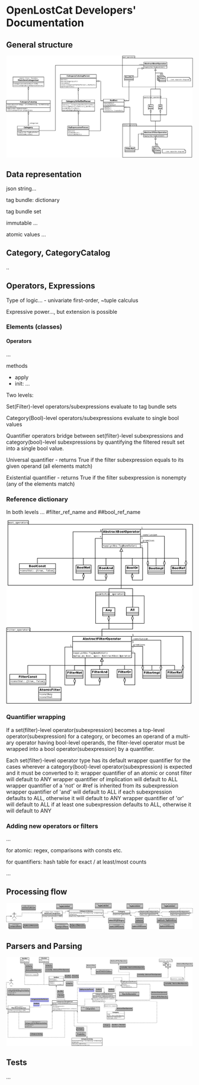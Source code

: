 # OpenLostCat Developers' Documentation

## General structure

![class diagram](classdiagram.png)

## Data representation

json string...

tag bundle: dictionary

tag bundle set

immutable ...

atomic values ...

## Category, CategoryCatalog

..


## Operators, Expressions

Type of logic... - univariate first-order, ~tuple calculus

Expressive power..., but extension is possible


### Elements (classes)
#### Operators
...

methods
 - apply
 - init: ...


Two levels:

Set(Filter)-level operators/subexpressions evaluate to tag bundle sets

Category(Bool)-level operators/subexpressions evaluate to single bool values

Quantifier operators bridge between set(filter)-level subexpressions and category(bool)-level subexpressions
by quantifying the filtered result set into a single bool value.

Universal quantifier - returns True if the filter subexpression equals to its given operand (all elements match)

Existential quantifier - returns True if the filter subexpression is nonempty (any of the elements match)

### Reference dictionary

In both levels ... #filter_ref_name and ##bool_ref_name

![class diagram of operators](classdiagram_operators.png)

### Quantifier wrapping 

If a set(filter)-level operator(subexpression) becomes a top-level operator(subexpression) for a category, 
or becomes an operand of a multi-ary operator having bool-level operands,
the filter-level operator must be wrapped into a bool operator(subexpression) by a quantifier.

Each set(filter)-level operator type has its default wrapper quantifier for the cases wherever a category(bool)-level operator(subexpression) is expected and it must be converted to it:
    wrapper quantifier of an atomic or const filter will default to ANY
    wrapper quantifier of implication will default to ALL
    wrapper quantifier of a 'not' or #ref is inherited from its subexpression
    wrapper quantifier of 'and' will default to ALL if each subexpression defaults to ALL, otherwise it will default to ANY
    wrapper quantifier of 'or' will default to ALL if at least one subexpression defaults to ALL, otherwise it will default to ANY


### Adding new operators or filters

...

for atomic: regex, comparisons with consts etc.

for quantifiers: hash table for exact / at least/most counts

...

## Processing flow

![information flow diagram](infflowdiagram.png)

## Parsers and Parsing

![information flow diagram for parsing](infflowdiagram_parse.png)


## Tests

...


